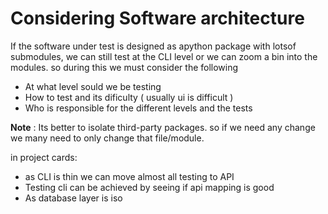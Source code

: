 # Considering Software architecture

If the software under test is designed as apython package with lotsof submodules, we can still test at the CLI level or we can zoom a bin into the modules. so during this we must consider the following

* At what level sould we be testing
* How to test and its dificulty ( usually ui is difficult )
* Who is responsible for the different levels and the tests

**Note** : Its better to isolate third-party packages. so if we need any change we many need to only change that file/module.

in project cards:

* as CLI is thin we can move almost all testing to API
* Testing cli can be achieved by seeing if api mapping is good
* As database layer is iso
